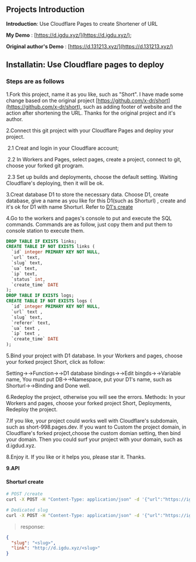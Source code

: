 ## Projects Introduction

**Introduction**: Use Cloudflare Pages to create Shortener of URL

**My Demo**  : [https://d.igdu.xyz/](https://d.igdu.xyz/);

**Original author's Demo** : [https://d.131213.xyz/](https://d.131213.xyz/)



## Installatin: Use Cloudflare pages to deploy

### Steps are as follows

1.Fork this project, name it as you like, such as "Short". I have made some change based on the original project [https://github.com/x-dr/short](https://github.com/x-dr/short), such as adding footer of website and the action after shortening the URL. Thanks for the original project and it's author.

2.Connect this git project with your Cloudflare Pages and deploy your project. 

​	2.1 Creat and login in your Cloudflare account;

​	2.2 In Workers and Pages, select pages, create a project,  connect to git, choose your forked git program.

​	2.3 Set up builds and deployments, choose the default setting. Waiting Cloudflare's deploying, then it will be ok.

3.Creat database D1 to store the necessary data. Choose D1, create database, give a name as you like for this D1(such as Shorturl) , create and it's ok for D1 with name Shorturl.
Refer to [D1's create](https://github.com/x-dr/telegraph-Image/blob/main/docs/manage.md)

4.Go to the workers and pages's console to put and execute the SQL commands. Commands are as follow, just copy them and put them to console station to execute them.

```sql
DROP TABLE IF EXISTS links;
CREATE TABLE IF NOT EXISTS links (
  `id` integer PRIMARY KEY NOT NULL,
  `url` text,
  `slug` text,
  `ua` text,
  `ip` text,
  `status` int,
  `create_time` DATE
);
DROP TABLE IF EXISTS logs;
CREATE TABLE IF NOT EXISTS logs (
  `id` integer PRIMARY KEY NOT NULL,
  `url` text ,
  `slug` text,
  `referer` text,
  `ua` text ,
  `ip` text ,
  `create_time` DATE
);

```

5.Bind your project with D1 database. In your Workers and pages, choose your forked project Short, click as follow:

Setting->->Function->->D1 database bindings->->Edit bingds->->Variable name, You must put DB->->Namespace, put your D1's name, such as Shorturl->->Binding and Done well.

6.Redeploy the project, otherwise you will see the errors. Methods: In your Workers and pages, choose your forked project Short, Deployments, Redeploy the project.

7.If you like, your project could works well with Cloudflare's subdomain, such as short-998.pages.dev. If you want to Custom the project domain, in Cloudflare's forked project,choose the custom domian setting, then bind your domain. Then you could surf your project with your domain, such as d.igdud.xyz.

8.Enjoy it. If you like or it helps you, please star it. Thanks. 

**9.API**

#### Shorturl create

```bash
# POST /create
curl -X POST -H "Content-Type: application/json" -d '{"url":"https://igdu.xyz"}' https://d.igdu.xyz/create

# Dedicated slug
curl -X POST -H "Content-Type: application/json" -d '{"url":"https://igdu.xyz","slug":"scxs"}' https://d.igdu.xyz/create

```


> response:

```json
{
  "slug": "<slug>",
  "link": "http://d.igdu.xyz/<slug>"
}
```

